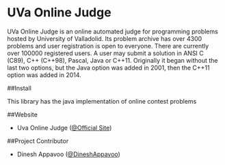 UVa Online Judge 
=================

UVa Online Judge is an online automated judge for programming problems hosted by University of Valladolid. Its problem 
archive has over 4300 problems and user registration is open to everyone. There are currently over 100000 registered users. 
A user may submit a solution in ANSI C (C89), C++ (C++98), Pascal, Java or C++11. Originally it began without the last two 
options, but the Java option was added in 2001, then the C++11 option was added in 2014.

##Install

This library has the java implementation of online contest problems

##Website

* Uva Online Judge ([@Official Site](http://uva.onlinejudge.org/))
  
##Project Contributor

* Dinesh Appavoo ([@DineshAppavoo](https://twitter.com/DineshAppavoo))
